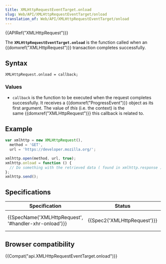 ```yaml
---
title: XMLHttpRequestEventTarget.onload
slug: Web/API/XMLHttpRequestEventTarget/onload
translation_of: Web/API/XMLHttpRequestEventTarget/onload
---
```

{{APIRef("XMLHttpRequest")}}

The **`XMLHttpRequestEventTarget.onload`** is the function called when an {{domxref("XMLHttpRequest")}} transaction completes successfully.

## Syntax

    XMLHttpRequest.onload = callback;

### Values

- `callback` is the function to be executed when the request completes successfully. It receives a {{domxref("ProgressEvent")}} object as its first argument. The value of *this* (i.e. the context) is the same {{domxref("XMLHttpRequest")}} this callback is related to.

## Example

```js
var xmlhttp = new XMLHttpRequest(),
  method = 'GET',
  url = 'https://developer.mozilla.org/';

xmlhttp.open(method, url, true);
xmlhttp.onload = function () {
  // Do something with the retrieved data ( found in xmlhttp.response )
};
xmlhttp.send();
```

## Specifications

| Specification                                                            | Status                               | Comment                |
| ------------------------------------------------------------------------ | ------------------------------------ | ---------------------- |
| {{SpecName('XMLHttpRequest', '#handler-xhr-onload')}} | {{Spec2('XMLHttpRequest')}} | WHATWG living standard |

## Browser compatibility

{{Compat("api.XMLHttpRequestEventTarget.onload")}}
